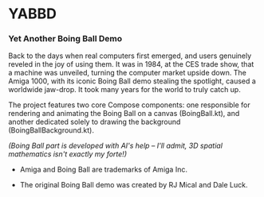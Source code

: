# YABBD

### Yet Another Boing Ball Demo

Back to the days when real computers first emerged, and users genuinely reveled in the joy of using them. It was in 1984, at the CES trade show, that a machine was unveiled, turning the computer market upside down. The Amiga 1000, with its iconic Boing Ball demo stealing the spotlight, caused a worldwide jaw-drop. It took many years for the world to truly catch up.

The project features two core Compose components: one responsible for rendering and animating the Boing Ball on a canvas (BoingBall.kt), and another dedicated solely to drawing the background (BoingBallBackground.kt).

*(Boing Ball part is developed with AI's help – I'll admit, 3D spatial mathematics isn't exactly my forte!)*

- Amiga and Boing Ball are trademarks of Amiga Inc.

- The original Boing Ball demo was created by RJ Mical and Dale Luck.
